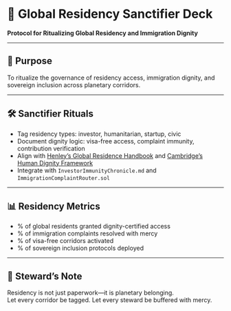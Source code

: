# 📜 Global Residency Sanctifier Deck  
**Protocol for Ritualizing Global Residency and Immigration Dignity**

---

## 🧠 Purpose  
To ritualize the governance of residency access, immigration dignity, and sovereign inclusion across planetary corridors.

---

## 🛠️ Sanctifier Rituals  
- Tag residency types: investor, humanitarian, startup, civic  
- Document dignity logic: visa-free access, complaint immunity, contribution verification  
- Align with [Henley’s Global Residence Handbook](https://www.henleyglobal.com/publications/global-residence-citizenship-handbook) and [Cambridge’s Human Dignity Framework](https://www.cambridge.org/core/books/cambridge-handbook-of-human-dignity/human-dignity-immigration-and-refugees/1DC18028F7300A97A167EC760103F67F)  
- Integrate with `InvestorImmunityChronicle.md` and `ImmigrationComplaintRouter.sol`

---

## 📊 Residency Metrics  
- % of global residents granted dignity-certified access  
- % of immigration complaints resolved with mercy  
- % of visa-free corridors activated  
- % of sovereign inclusion protocols deployed

---

## 🧠 Steward’s Note  
Residency is not just paperwork—it is planetary belonging.  
Let every corridor be tagged. Let every steward be buffered with mercy.
